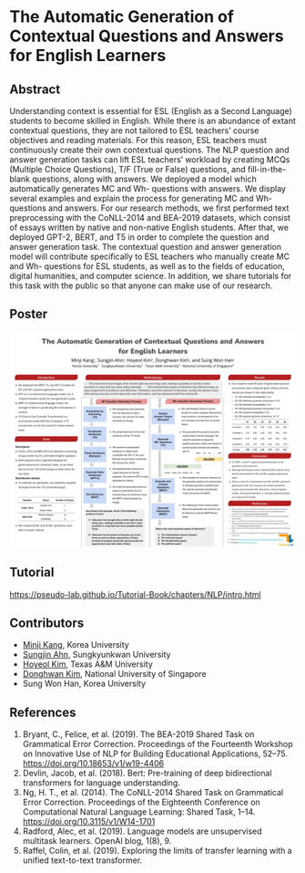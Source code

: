 # **The Automatic Generation of Contextual Questions and Answers for English Learners**

## **Abstract**

Understanding context is essential for ESL (English as a Second Language) students to become  skilled in English. While there is an abundance of extant contextual questions, they are not tailored to ESL teachers’ course objectives and reading materials. For this reason, ESL teachers must continuously create their own contextual questions. The NLP question and answer generation tasks can lift ESL teachers’ workload by creating MCQs (Multiple Choice Questions), T/F (True or False) questions, and fill-in-the-blank questions, along with answers. We deployed a model which automatically generates MC and Wh- questions with answers. We display several examples and explain the process for generating MC and Wh- questions and answers. For our research methods, we first performed text preprocessing with the CoNLL-2014 and BEA-2019 datasets, which consist of essays written by native and non-native English students. After that, we deployed GPT-2, BERT, and T5 in order to complete the question and answer generation task. The contextual question and answer generation model will contribute specifically to ESL teachers who manually create MC and Wh- questions for ESL students, as well as to the fields of education, digital humanities, and computer science. In addition, we share tutorials for this task with the public so that anyone can make use of our research.

## **Poster**

![](poster.jpg)

## **Tutorial**

https://pseudo-lab.github.io/Tutorial-Book/chapters/NLP/intro.html

## **Contributors**

* [Minji Kang](https://www.linkedin.com/in/mmminji/), Korea University
* [Sungjin Ahn](https://www.linkedin.com/in/sungjin-ahn/), Sungkyunkwan University
* [Hoyeol Kim](https://github.com/elibooklover), Texas A&M University
* [Donghwan Kim](https://www.linkedin.com/in/da-devangelist/), National University of Singapore
* Sung Won Han, Korea University


## **References**

1. Bryant, C., Felice, et al. (2019). The BEA-2019 Shared Task on Grammatical Error Correction. Proceedings of the Fourteenth Workshop on Innovative Use of NLP for Building Educational Applications, 52–75. https://doi.org/10.18653/v1/w19-4406
2. Devlin, Jacob, et al. (2018). Bert: Pre-training of deep bidirectional transformers for language understanding.
3. Ng, H. T., et al. (2014). The CoNLL-2014 Shared Task on Grammatical Error Correction. Proceedings of the Eighteenth Conference on Computational Natural Language Learning: Shared Task, 1–14. https://doi.org/10.3115/v1/W14-1701
4. Radford, Alec, et al. (2019). Language models are unsupervised multitask learners. OpenAI blog, 1(8), 9.
5. Raffel, Colin, et al. (2019). Exploring the limits of transfer learning with a unified text-to-text transformer.